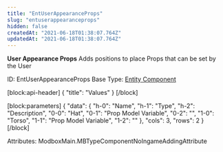 ```yaml
---
title: "EntUserAppearanceProps"
slug: "entuserappearanceprops"
hidden: false
createdAt: "2021-06-18T01:38:07.764Z"
updatedAt: "2021-06-18T01:38:07.764Z"
---
```

**User Appearance Props**
Adds positions to place Props that can be set by the User

ID: EntUserAppearanceProps
Base Type: [Entity Component](doc:componententity)

[block:api-header]
{
  "title": "Values"
}
[/block]

[block:parameters]
{
  "data": {
    "h-0": "Name",
    "h-1": "Type",
    "h-2": "Description",
    "0-0": "Hat",
    "0-1": "Prop Model Variable",
    "0-2": "",
    "1-0": "Torso",
    "1-1": "Prop Model Variable",
    "1-2": ""
  },
  "cols": 3,
  "rows": 2
}
[/block]


Attributes:
ModboxMain.MBTypeComponentNoIngameAddingAttribute